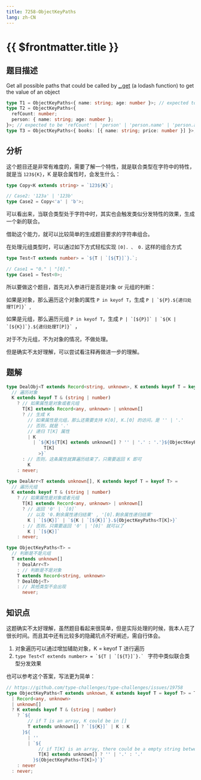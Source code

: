 ```yaml
---
title: 7258-ObjectKeyPaths
lang: zh-CN
---
```


# {{ $frontmatter.title }}

## 题目描述

Get all possible paths that could be called by [\_.get](https://lodash.com/docs/4.17.15#get) (a lodash function) to get the value of an object

```typescript
type T1 = ObjectKeyPaths<{ name: string; age: number }>; // expected to be 'name' | 'age'
type T2 = ObjectKeyPaths<{
  refCount: number;
  person: { name: string; age: number };
}>; // expected to be 'refCount' | 'person' | 'person.name' | 'person.age'
type T3 = ObjectKeyPaths<{ books: [{ name: string; price: number }] }>; // expected to be the superset of 'books' | 'books.0' | 'books[0]' | 'books.[0]' | 'books.0.name' | 'books.0.price' | 'books.length' | 'books.find'
```

## 分析

这个题目还是非常有难度的，需要了解一个特性，就是联合类型在字符中的特性，就是当 `123${K}`，K 是联合属性时，会发生什么：

```ts
type Copy<K extends string> = `123${K}`;

// Case2: '123a' | '123b'
type Case2 = Copy<'a' | 'b'>;
```

可以看出来，当联合类型处于字符中时，其实也会触发类似分发特性的效果，生成一个新的联合。

借助这个能力，就可以比较简单的生成题目要求的字符串组合。

在处理元组类型时，可以通过如下方式轻松实现 `[0]. 、 0.` 这样的组合方式

```ts
type Test<T extends number> = `${T | `[${T}]`}.`;

// Case1 = "0." | "[0]."
type Case1 = Test<0>;
```

所以要做这个题目，首先对入参进行是否是对象 or 元组的判断：

如果是对象，那么遍历这个对象的属性 `P in keyof T`，生成 `` P | `${P}.${递归处理T[P]}`  ``,

如果是元组，那么遍历元组 `P in keyof T`，生成 `` P | `[${P}]` | `${K | `[${K}]`}.${递归处理T[P]}`  ``，

对于不为元组，不为对象的情况，不做处理。

但是确实不太好理解，可以尝试看注释再做进一步的理解。

## 题解

```ts
type DealObj<T extends Record<string, unknown>, K extends keyof T = keyof T> =
  // 遍历对象
  K extends keyof T & (string | number)
    ? // 如果属性是对象或者元组
      T[K] extends Record<any, unknown> | unknown[]
      ? // 生成 K
        // 如果属性是元组，那么还需要支持 K[0], K.[0] 的访问，是 '' | '.'
        // 否则，就是 '.'
        // 递归 T[K] 属性
        | K
          | `${K}${T[K] extends unknown[] ? '' | '.' : '.'}${ObjectKeyPaths<
              T[K]
            >}`
      : // 否则，这条属性就算遍历结束了，只需要返回 K 即可
        K
    : never;

type DealArr<T extends unknown[], K extends keyof T = keyof T> =
  // 遍历元组
  K extends keyof T & (string | number)
    ? // 如果属性是对象或者元组
      T[K] extends Record<any, unknown> | unknown[]
      ? // 返回 '0' | `[0]`
        // 以及 '0.剩余属性递归结果' , '[0].剩余属性递归结果'
        K | `[${K}]` | `${K | `[${K}]`}.${ObjectKeyPaths<T[K]>}`
      : // 否则，只需要返回 '0' | '[0]' 就可以了
        K | `[${K}]`
    : never;

type ObjectKeyPaths<T> =
  // 判断是不是元组
  T extends unknown[]
    ? DealArr<T>
    : // 判断是不是对象
    T extends Record<string, unknown>
    ? DealObj<T>
    : // 其他类型不会出现
      never;
```

## 知识点

这题确实不太好理解，虽然题目看起来很简单，但是实际处理的时候，我本人花了很长时间。而且其中还有比较多的隐藏坑点不好阐述，需自行体会。

1. 对象遍历可以通过增加辅助对象，K = keyof T 进行遍历
2. `` type Test<T extends number> = `${T | `[${T}]`}.`  `` 字符中类似联合类型分发效果

也可以参考这个答案，写法更为简单：

```ts
// https://github.com/type-challenges/type-challenges/issues/19758
type ObjectKeyPaths<T extends unknown, K extends keyof T = keyof T> = T extends
  | Record<any, unknown>
  | unknown[]
  ? K extends keyof T & (string | number)
    ? `${
        // if T is an array, K could be in []
        T extends unknown[] ? `[${K}]` | K : K
      }${
        | ''
        | `${
            // if T[K] is an array, there could be a empty string between T and T[K]
            T[K] extends unknown[] ? '' | '.' : '.'
          }${ObjectKeyPaths<T[K]>}`}`
    : never
  : never;
```
